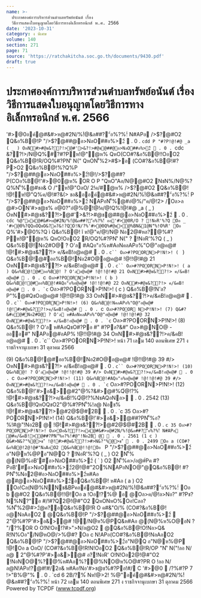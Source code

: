 ```yaml
---
name: >-
  ประกาศองค์การบริหารส่วนตำบลทรัพย์อนันต์ เรื่อง
  วิธีการแสดงใบอนุญาตโดยวิธีการทางอิเล็กทรอนิกส์ พ.ศ. 2566
date: '2023-10-31'
category: ง พิเศษ
volume: 140
section: 271
page: 71
source: 'https://ratchakitcha.soc.go.th/documents/9430.pdf'
draft: true
---
```


# ประกาศองค์การบริหารส่วนตำบลทรัพย์อนันต์ เรื่อง วิธีการแสดงใบอนุญาตโดยวิธีการทางอิเล็กทรอนิกส์ พ.ศ. 2566

'#>@0อค์@#&#>ห@#2N/%!ํ@&ล##?"์อ%?%!์ N#APอ />$?@#O2 Q&อ%B@!P "/>$?@##@อ>NลO##อ%>2์  . 0 . `cdd P "#?P!@!#@ _a ( _ ) OหN#>#@ช&??!>@#'>&?!>#@ช@##@อ>NลO##อ%>2์  . 0 . `cdc &??!>/N@Q%#?#?Pห!@"ํ@ห% QหO(CO#?&อ%B@!!OอO2 Q&อ%B@!R/OQ%#?PN'ิ N(" QหON'็%2>#$>อ (CO#?&อ%B@!#?P>O2 Q&อ%B@!%?Q%P "/>$?@##@อ>NลO##อ%>2์!@!/>$?@##?P(COอ%B@!'#>@0ํ@ห% OR O P "QหO"Aอ/N@@#O2 NชN%/N@%?Q%N'็%@#ชอ& O /"ห!@"OลO/ 2!ค/#ํ@ห% />$?@#O2 Q&อ%B@! !@!ห!@"Q%ค/@!#?&(> ชอ&ออค์@#&#>ห@#2N/%!ํ@&ล##?"์อ%?%!์ P "/>$?@##@อ>NลO##อ%>2์ NAPอN'็%@#อํ@%/"ค/@!2> /Oล>ล @#>ON'#>ช@ช% อ@0?"อํ@%@!@!ค/@!Q%!@!#@ _a ( _ ) OหN#>#@ช&??!>@#'>&?!>#@ช@##@อ>NลO##อ%>2์  . 0 . `cdc %@"อค์@#&#>ห@#2N/%!ํ@&ล##?"์อ%?%!์ ออ'#>@0R/O ? !NอR'%?Q Oอ _ '#>@0%?QQหOQชO&?ค?&!?QO!N/?%'#>@0Q%#@ช>@%BN&1@N'็%!O%R' Oอ ` Q%'#>@0%?Q ì Q&อ%B@! î ห!@"ค/@!/N@ Nอ2@#หล?@%#?Pห!@"ํ@ห% QหO!OอO2 R/OQ%#?PN'ิ N(" ? !NอR'%?Q ( _ ) Q&อ%B@!Nอ2#O@ ? O'ล #AQอ"อ%ห#AอNคลAPอ%"O@"อ@ค@# !@!#>#@ช&??!> ค/&คB!อ@ค@#  . 0 . `c`` Oล>#?POORN>P!N!>! ( ` ) Q&อ%B@!@#ออ%B@!Nอ2#O@อ@ค@# !@!!@!#@ 21 OหN#>#@ช&??!> ค/&คB!อ@ค@#  . 0 . `c`` Oล>#?POORN>P!N!>! ( a ) Q&อ%B@!@#ออ%B@! ? O'ลอ@ค@# !@!!@!#@ 21 OหN#>#@ช&??!> ค/&คB!อ@ค@#  . 0 . `c`` Oล>#?POORN>P!N!>! ( b ) Q&อ%B@!@#ออ%B@!#AQอ"อ%อ@ค@# !@!!@!#@ 22 OหN#>#@ช&??!> ค/&คB!อ@ค@#  . 0 . `c`` Oล>#?POORN>P!N!>! ( c ) Q&อ%B@!N'ล?P"%@#QชOอ@ค@# !@!!@!#@ 33 OหN#>#@ช&??!>ค/&คB!อ@ค@#  . 0 . `c`` Oล>#?POORN>P!N!>! (6) Q&อ%B@!NคลAPอ%"O@"อ@ค@# !@!#>#@ช&??!>ค/&คB!อ@ค@#  . 0 . `c`` Oล>#?POOR N>P!N!>! (7) Q&#?&#อ@#Nอ2#O@ ? O'ล ห#AอNคลAPอ%"O@"อ@ค@# !@!!@!#@ 32 OหN#>#@ช&??!> ค/&คB!อ@ค@#  . 0 . `c`` Oล>#?POORN>P!N!>! (8) Q&อ%B@! ? O'ล ห#AอQชO#?Pอ #" #?Pล?&#" Oล>#@NO@ - อออ#" NAPอ@#อAP% !@!!@!#@ 34 OหN#>#@ช&??!>ค/&คB!อ@ค@#  . 0 . `c`` Oล>#?POORN>P!N!>! หน้า 71 เลม 140 ตอนพิเศษ 271 ง ราชกิจจานุเบกษา 31 ตุลาคม 2566

(9) Q&อ%B@!@#ออ%B@!Nอ2#O@อ@ค@# !@!!@!#@ 39 #/> OหN#>#@ช&??!> ค/&คB!อ@ค@#  . 0 . `c`` Oล>#?POORN>P!N!>! (10) Q&อ%B@! ? O'ลอ@ค@# !@!!@!#@ 39 #/> OหN#>#@ช&??!>ค/&คB!อ@ค@#  . 0 . `c`` Oล>#?POORN>P!N!>! (11) Q&อ%B@!#AQอ"อ%อ@ค@# !@!!@!#@ 39 #/> OหN#>#@ช&??!>ค/&คB!อ@ค@#  . 0 . `c`` Oล>#?POORN>P!N!>! (12) Q&อ%B@!'#>อ&>@#2"@%?&#>@#%Qํ@!?% !@!#>#@ช&??!>ค/&คB!%Qํ@!?%NชAQอNล>  . 0 . 2542 (13) Q&อ%B@!QหOQชO2"@%#?PN'็%!ล@ Nอช% !@!#>#@ช&??!>@#2@$@#2B  . 0 . `c 35 Oล>#?POORN>P!N!>! (14) Q&อ%B@!'#>อ&>@##?PN'็%อ?%!#@"!Nอ2B @ !@!#>#@ช&??!>@#2@$@#2B  . 0 . `c 35 Oล>#?POORN>P!N!>! Oล>Oอ&??!>อค์@#&#>ห@#2N/%!ํ@&ล##?"์อ%?%!์ N#APอ @#ค/&คB!>@##?PN'็%อ?%!#@"!Nอ2B @  . 0 . 2561 (1 c ) Q&#>N&?"%@>ช"์ !@!#>#@ช&??!>#>N&?"%@>ช"์  . 0 . 2499 Oอ a (CO#?&อ%B@!2@!@#"NลAอO2 Q&อ%B@!!@!Oอ ` P "/>$?@##@อ>NลO##อ%>2์ อ"N@ห%@Pอ"N@Q ? !NอR'%?Q ( _ ) O2 N'็% @(N@%อB'#์อ>NลO##อ%>2์ ( ` ) O2 N'็%ค>/อ@#์Pค #?PอB'#์อ>NลO##อ%>2์2@!@#"2O%NAPอNO@"@Q&อ%B@! #?PN'็%Nอ2@#อ>NลO##อ%>2์ห#Aอ @#@อ>NลO##อ%>2์อQ&อ%B@! ห#Aอ ( a ) O2 Oอ!Cล(N@%NNช&BPคอค์@#&#>ห@#2N/%!ํ@&ล##?"์อ%?%!์ Oอ b @#O2 Q&อ%B@!!@!Oอ a !Oอ!?%@ อ @Oล>ค/@!ล>Nอ?" #?Pช? N%N?"อ #/!#?Q2@!@#"O2 QหONหO%Oอ!Cลอ?%N'็%2@#>2ํ@ค?อQ&อ%B@!R O ค#&"O/% (CO#?&อ%B@!อ@NลAอO2  @Q&อ%B@!P "/>$?@##@อ>NลO##อ%>2์  2"@%#?P'#>อ&>@# !@/N@ห%@PQ&ห#Aอ @(N@%ห%O@อN ? "/?%OR O O!N!Oอ!?#>">N/ล@O2  @Q&อ%B@!O!Nล>Q& R!N%Oอ"/N@หO@/>%@#? Oอ c N!APอ(CO#?&อ%B@!NลAอO2 Q&อ%B@!P "/>$?@##@อ>NลO##อ%>2์อ"N@Q อ"N@ห%@P !@!Oอ a OลO/ (CO#?&อ%B@!R!N!OอO2 Q&อ%B@!R/OP "N'ิ N("!ลอ N/ล@  2"@%#?P'#>อ&>@# อ?!NอR' O!N!Oอ2@!@#"O2 !NอNO@%?@%ห#Aอ%?@%NO@ห%O@#?PR O !ลอ N/ล@N!APอ!?@#!#/2อ& ห#Aอ!Nอ'#>ช@ช%#?Pอ!#/ C '#>@0  /?%#?P 7 !>"B%@"%  . 0 . `cd 6 2B/?%์ Nห!@>2! %@"อค์@#&#>ห@#2N/%!ํ@&ล##?"์อ%?%!์ หน้า 72 เลม 140 ตอนพิเศษ 271 ง ราชกิจจานุเบกษา 31 ตุลาคม 2566 Powered by TCPDF (www.tcpdf.org)
